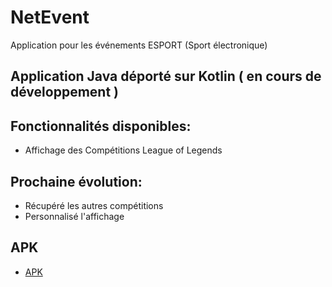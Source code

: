 # NetEvent
Application pour les événements ESPORT (Sport électronique)


## Application Java déporté sur Kotlin ( en cours de développement ) 

## Fonctionnalités disponibles:

* Affichage des Compétitions League of Legends

## Prochaine évolution:

* Récupéré les autres compétitions
* Personnalisé l'affichage


## APK

* [APK](https://github.com/damiencot/NetEvent/releases)


